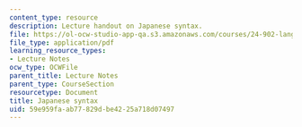```yaml
---
content_type: resource
description: Lecture handout on Japanese syntax.
file: https://ol-ocw-studio-app-qa.s3.amazonaws.com/courses/24-902-language-and-its-structure-ii-syntax-fall-2003/59e959faab77829dbe4225a718d07497_9_15jap_hndout1.pdf
file_type: application/pdf
learning_resource_types:
- Lecture Notes
ocw_type: OCWFile
parent_title: Lecture Notes
parent_type: CourseSection
resourcetype: Document
title: Japanese syntax
uid: 59e959fa-ab77-829d-be42-25a718d07497
---
```

